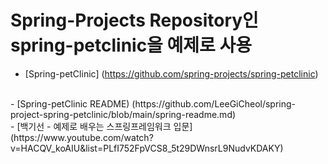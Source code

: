 # Spring-Projects Repository인 spring-petclinic을 예제로 사용

- [Spring-petClinic] (https://github.com/spring-projects/spring-petclinic)
<br>
- [Spring-petClinic README) (https://github.com/LeeGiCheol/spring-project-spring-petclinic/blob/main/spring-readme.md)
<br>
- [백기선 - 예제로 배우는 스프링프레임워크 입문] (https://www.youtube.com/watch?v=HACQV_koAIU&list=PLfI752FpVCS8_5t29DWnsrL9NudvKDAKY)
<br> 

